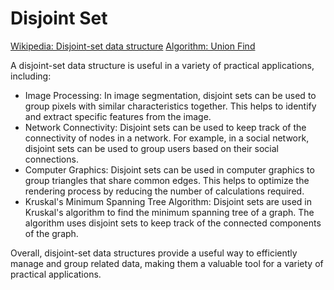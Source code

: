 # Disjoint Set

[Wikipedia: Disjoint-set data structure](https://en.wikipedia.org/wiki/Disjoint-set_data_structure)
[Algorithm: Union Find](https://github.com/adam248/fundamentals/blob/master/algorithms/union_find.ipynb)


A disjoint-set data structure is useful in a variety of practical applications, including:

- Image Processing: In image segmentation, disjoint sets can be used to group pixels with similar characteristics together. This helps to identify and extract specific features from the image.
- Network Connectivity: Disjoint sets can be used to keep track of the connectivity of nodes in a network. For example, in a social network, disjoint sets can be used to group users based on their social connections.
- Computer Graphics: Disjoint sets can be used in computer graphics to group triangles that share common edges. This helps to optimize the rendering process by reducing the number of calculations required.
- Kruskal's Minimum Spanning Tree Algorithm: Disjoint sets are used in Kruskal's algorithm to find the minimum spanning tree of a graph. The algorithm uses disjoint sets to keep track of the connected components of the graph.

Overall, disjoint-set data structures provide a useful way to efficiently manage and group related data, making them a valuable tool for a variety of practical applications.